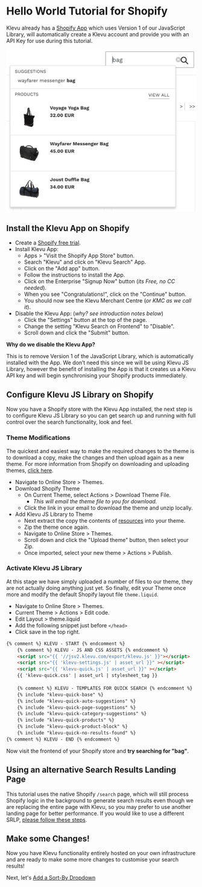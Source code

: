 # Hello World Tutorial for Shopify

Klevu already has a [Shopify App](https://apps.shopify.com/klevu-smart-search)
which uses Version 1 of our JavaScript Library, will automatically create
a Klevu account and provide you with an API Key for use during this tutorial.

![Klevu Quick Search](/getting-started/1-hello-world/images/intro-quick-search.jpg)

## Install the Klevu App on Shopify

- Create a [Shopify free trial](https://www.shopify.com).
- Install Klevu App:
    - Apps > "Visit the Shopify App Store" button.
    - Search "Klevu" and click on "Klevu Search" App.
    - Click on the "Add app" button.
    - Follow the instructions to install the App.
    - Click on the Enterprise "Signup Now" button (_its Free, no CC needed_).
    - When you see "Congratulations!", click on the "Continue" button.
    - You should now see the Klevu Merchant Centre (_or KMC as we call it_).
- Disable the Klevu App: (_why? see introduction notes below_)
    - Click the "Settings" button at the top of the page.
    - Change the setting "Klevu Search on Frontend" to "Disable".
    - Scroll down and click the "Submit" button.

**Why do we disable the Klevu App?**

This is to remove Version 1 of the JavaScript Library,
which is automatically installed with the App.
We don’t need this since we will be using Klevu JS Library, however 
the benefit of installing the App is that it creates us a Klevu API key
and will begin synchronising your Shopify products immediately.

## Configure Klevu JS Library on Shopify

Now you have a Shopify store with the Klevu App installed,
the next step is to configure Klevu JS Library so you can get search up
and running with full control over the search functionality, look and feel.

### Theme Modifications

The quickest and easiest way to make the required changes to the theme is to download a copy,
make the changes and then upload again as a new theme. For more information from Shopify on downloading
and uploading themes, [click here](https://help.shopify.com/en/themes/customization/troubleshooting/upload-multiple-files).

- Navigate to Online Store > Themes.
- Download Shopify Theme
    - On Current Theme, select Actions > Download Theme File.
        - _This will email the theme file to you for download._
    - Click the link in your email to download the theme and unzip locally.
- Add Klevu JS Library to Theme
    - Next extract the copy the contents of [resources](/getting-started/1-hello-world/shopify/resources) into your theme.
    - Zip the theme once again.
    - Navigate to Online Store > Themes.
    - Scroll down and click the "Upload theme" button, then select your Zip.
    - Once imported, select your new theme > Actions > Publish.

### Activate Klevu JS Library

At this stage we have simply uploaded a number of files to our theme,
they are not actually doing anything just yet. So finally, edit your Theme
once more and modify the default Shopify layout file `theme.liquid`.

- Navigate to Online Store > Themes.
- Current Theme > Actions > Edit code.
- Edit Layout > theme.liquid
- Add the following snippet just before `</head>`
- Click save in the top right.

```html
{% comment %} KLEVU - START {% endcomment %}
    {% comment %} KLEVU - JS AND CSS ASSETS {% endcomment %}
    <script src="{{ '//jsv2.klevu.com/export/klevu.js' }}"></script>
    <script src="{{ 'klevu-settings.js' | asset_url }}" ></script>
    <script src="{{ 'klevu-quick.js' | asset_url }}" ></script>
    {{ 'klevu-quick.css' | asset_url | stylesheet_tag }}
    
    {% comment %} KLEVU - TEMPLATES FOR QUICK SEARCH {% endcomment %}
    {% include "klevu-quick-base" %}
    {% include "klevu-quick-auto-suggestions" %}
    {% include "klevu-quick-page-suggestions" %}
    {% include "klevu-quick-category-suggestions" %}
    {% include "klevu-quick-products" %}
    {% include "klevu-quick-product-block" %}
    {% include "klevu-quick-no-results-found" %}
{% comment %} KLEVU - END {% endcomment %}
```

Now visit the frontend of your Shopify store and **try searching for "bag"**.

## Using an alternative Search Results Landing Page

This tutorial uses the native Shopify `/search` page, which will still process Shopify logic in the background
to generate search results even though we are replacing the entire page with Klevu, so you may prefer to use another
landing page for better performance. If you would like to use a different SRLP,
[please follow these steps](/getting-started/1-hello-world/shopify/alternate-landing-page).

## Make some Changes!

Now you have Klevu functionality entirely hosted on your own infrastructure
and are ready to make some more changes to customise your search results!

Next, let's [Add a Sort-By Dropdown](/getting-started/2-sort/shopify)

